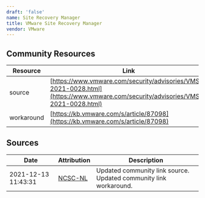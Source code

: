 ```yaml
---
draft: 'false'
name: Site Recovery Manager
title: VMware Site Recovery Manager
vendor: VMware
---
```



## Community Resources
| Resource | Link |
| --- | --- |
| source | [https://www.vmware.com/security/advisories/VMSA-2021-0028.html](https://www.vmware.com/security/advisories/VMSA-2021-0028.html) |
| workaround | [https://kb.vmware.com/s/article/87098](https://kb.vmware.com/s/article/87098) |


## Sources
| Date | Attribution | Description |
| --- | --- | --- |
| 2021-12-13 11:43:31 | [NCSC-NL](https://github.com/NCSC-NL/log4shell/blob/main/software/README.md) | Updated community link source. Updated community link workaround.  |
